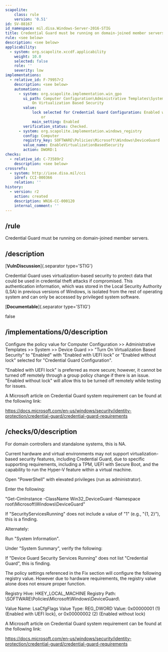 ```yaml
---
scapolite:
    class: rule
    version: '0.51'
id: SV-88167
id_namespace: mil.disa.Windows-Server-2016-STIG
title: Credential Guard must be running on domain-joined member servers.
rule: <see below>
description: <see below>
applicability:
  - system: org.scapolite.xccdf.applicability
    weight: 10.0
    selected: false
    role: ''
    severity: low
implementations:
  - relative_id: F-79957r2
    description: <see below>
    automations:
      - system: org.scapolite.implementation.win_gpo
        ui_path: Computer Configuration\Administrative Templates\System\Device Guard\Turn
            On Virtualization Based Security
        value:
            lock selected for Credential Guard Configuration: Enabled with UEFI lock
                or
            main_setting: Enabled
        verification_status: Checked.
      - system: org.scapolite.implementation.windows_registry
        config: Computer
        registry_key: SOFTWARE\Policies\Microsoft\Windows\DeviceGuard
        value_name: EnableVirtualizationBasedSecurity
        action: DWORD:1
checks:
  - relative_id: C-73589r2
    description: <see below>
crossrefs:
  - system: http://iase.disa.mil/cci
    idref: CCI-000366
    relation: ''
history:
  - version: r2
    action: created
    description: WN16-CC-000120
    internal_comment: ''
---
```



## /rule

Credential Guard must be running on domain-joined member servers.

## /description

[**VulnDiscussion**]{.separator type='STIG'}

Credential Guard uses virtualization-based security to protect data that could be used in credential theft attacks if compromised. This authentication information, which was stored in the Local Security Authority (LSA) in previous versions of Windows, is isolated from the rest of operating system and can only be accessed by privileged system software.

[**Documentable**]{.separator type='STIG'}

false

## /implementations/0/description

Configure the policy value for Computer Configuration >> Administrative Templates >> System >> Device Guard >> "Turn On Virtualization Based Security" to "Enabled" with "Enabled with UEFI lock" or "Enabled without lock" selected for "Credential Guard Configuration".

"Enabled with UEFI lock" is preferred as more secure; however, it cannot be turned off remotely through a group policy change if there is an issue. "Enabled without lock" will allow this to be turned off remotely while testing for issues.

A Microsoft article on Credential Guard system requirement can be found at the following link:

https://docs.microsoft.com/en-us/windows/security/identity-protection/credential-guard/credential-guard-requirements

## /checks/0/description

For domain controllers and standalone systems, this is NA.

Current hardware and virtual environments may not support virtualization-based security features, including Credential Guard, due to specific supporting requirements, including a TPM, UEFI with Secure Boot, and the capability to run the Hyper-V feature within a virtual machine.

Open "PowerShell" with elevated privileges (run as administrator).

Enter the following:

"Get-CimInstance -ClassName Win32_DeviceGuard -Namespace root\Microsoft\Windows\DeviceGuard"

If "SecurityServicesRunning" does not include a value of "1" (e.g., "{1, 2}"), this is a finding.

Alternately:

Run "System Information".

Under "System Summary", verify the following:

If "Device Guard Security Services Running" does not list "Credential Guard", this is finding.

The policy settings referenced in the Fix section will configure the following registry value. However due to hardware requirements, the registry value alone does not ensure proper function.

Registry Hive: HKEY_LOCAL_MACHINE
Registry Path: \SOFTWARE\Policies\Microsoft\Windows\DeviceGuard\

Value Name: LsaCfgFlags
Value Type: REG_DWORD
Value: 0x00000001 (1) (Enabled with UEFI lock), or 0x00000002 (2) (Enabled without lock)

A Microsoft article on Credential Guard system requirement can be found at the following link:

https://docs.microsoft.com/en-us/windows/security/identity-protection/credential-guard/credential-guard-requirements
